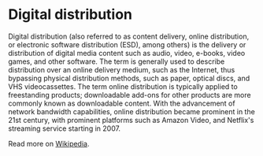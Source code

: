 # Digital distribution

Digital distribution (also referred to as content delivery, online distribution, or electronic software distribution (ESD), among others) is the delivery or distribution of digital media content such as audio, video, e-books, video games, and other software. The term is generally used to describe distribution over an online delivery medium, such as the Internet, thus bypassing physical distribution methods, such as paper, optical discs, and VHS videocassettes. The term online distribution is typically applied to freestanding products; downloadable add-ons for other products are more commonly known as downloadable content. With the advancement of network bandwidth capabilities, online distribution became prominent in the 21st century, with prominent platforms such as Amazon Video, and Netflix's streaming service starting in 2007.

Read more on [Wikipedia](https://en.wikipedia.org/wiki/Digital_distribution).
